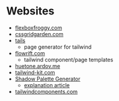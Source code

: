 # Websites

- [flexboxfroggy.com](https://flexboxfroggy.com/)
- [cssgridgarden.com](https://cssgridgarden.com/)
- [tails](https://devdojo.com/tails)
  - page generator for tailwind
- [flowrift.com](https://flowrift.com/c/hero)
  - tailwind component/page templates
- [huetone.ardov.me](https://huetone.ardov.me)
- [tailwind-kit.com](https://www.tailwind-kit.com/components)
- [Shadow Palette Generator](https://www.joshwcomeau.com/shadow-palette/)
  - [explanation article](https://www.joshwcomeau.com/css/introducing-shadow-palette-generator/)
- [tailwindcomponents.com](https://tailwindcomponents.com/)
